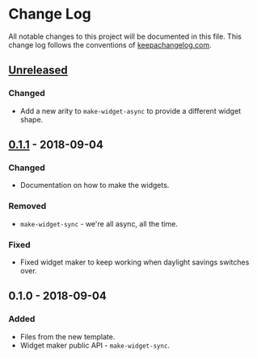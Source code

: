 # Change Log
All notable changes to this project will be documented in this file. This change log follows the conventions of [keepachangelog.com](http://keepachangelog.com/).

## [Unreleased]
### Changed
- Add a new arity to `make-widget-async` to provide a different widget shape.

## [0.1.1] - 2018-09-04
### Changed
- Documentation on how to make the widgets.

### Removed
- `make-widget-sync` - we're all async, all the time.

### Fixed
- Fixed widget maker to keep working when daylight savings switches over.

## 0.1.0 - 2018-09-04
### Added
- Files from the new template.
- Widget maker public API - `make-widget-sync`.

[Unreleased]: https://github.com/your-name/lambda-clojure/compare/0.1.1...HEAD
[0.1.1]: https://github.com/your-name/lambda-clojure/compare/0.1.0...0.1.1
